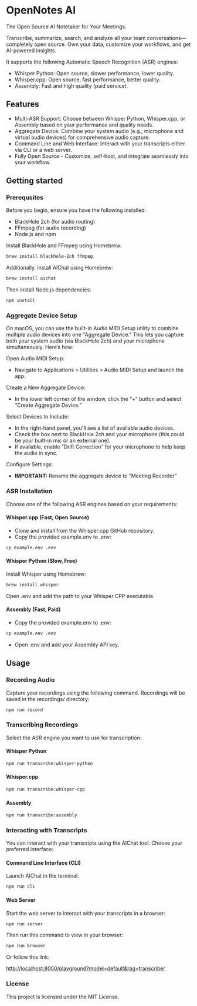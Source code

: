 # OpenNotes AI

The Open Source AI Notetaker for Your Meetings.

Transcribe, summarize, search, and analyze all your team conversations—completely open source. Own your data, customize your workflows, and get AI-powered insights.

It supports the following Automatic Speech Recognition (ASR) engines:

- Whisper Python: Open source, slower performance, lower quality.
- Whisper.cpp: Open source, fast performance, better quality.
- Assembly: Fast and high quality (paid service).

## Features

- Multi-ASR Support: Choose between Whisper Python, Whisper.cpp, or Assembly based on your performance and quality needs.
- Aggregate Device: Combine your system audio (e.g., microphone and virtual audio devices) for comprehensive audio capture.
- Command Line and Web Interface: Interact with your transcripts either via CLI or a web server.
- Fully Open Source – Customize, self-host, and integrate seamlessly into your workflow.

## Getting started

### Prerequsites

Before you begin, ensure you have the following installed:

- BlackHole 2ch (for audio routing)
- FFmpeg (for audio recording)
- Node.js and npm

Install BlackHole and FFmpeg using Homebrew:

```bash
brew install blackhole-2ch ffmpeg
```

Additionally, install AIChat using Homebrew:

```bash
brew install aichat
```

Then install Node.js dependencies:

```bash
npm install
```

### Aggregate Device Setup

On macOS, you can use the built-in Audio MIDI Setup utility to combine multiple audio devices into one "Aggregate Device." This lets you capture both your system audio (via BlackHole 2ch) and your microphone simultaneously. Here’s how:

Open Audio MIDI Setup:

- Navigate to Applications > Utilities > Audio MIDI Setup and launch the app.

Create a New Aggregate Device:

- In the lower left corner of the window, click the “+” button and select “Create Aggregate Device.”

Select Devices to Include:

- In the right-hand panel, you'll see a list of available audio devices.
- Check the box next to BlackHole 2ch and your microphone (this could be your built-in mic or an external one).
- If available, enable “Drift Correction” for your microphone to help keep the audio in sync.

Configure Settings:

- **IMPORTANT:** Rename the aggregate device to "Meeting Recorder"

### ASR Installation

Choose one of the following ASR engines based on your requirements:

#### Whisper.cpp (Fast, Open Source)

- Clone and install from the Whisper.cpp GitHub repository.
- Copy the provided example.env to .env:

```bash
cp example.env .env
```

#### Whisper Python (Slow, Free)

Install Whisper using Homebrew:

```bash
brew install whisper
```

Open .env and add the path to your Whisper CPP executable.

#### Assembly (Fast, Paid)

- Copy the provided example.env to .env:

```bash
cp example.env .env
```

- Open .env and add your Assembly API key.

## Usage

### Recording Audio

Capture your recordings using the following command. Recordings will be saved in the recordings/ directory:

```bash
npm run record
```

### Transcribing Recordings

Select the ASR engine you want to use for transcription:

#### Whisper Python

```bash
npm run transcribe:whisper-python
```

#### Whisper.cpp

```bash
npm run transcribe:whisper-cpp
```

#### Assembly

```bash
npm run transcribe:assembly
```

### Interacting with Transcripts

You can interact with your transcripts using the AIChat tool. Choose your preferred interface:

#### Command Line Interface (CLI)

Launch AIChat in the terminal:

```bash
npm run cli
```

#### Web Server

Start the web server to interact with your transcripts in a browser:

```bash
npm run server
```

Then run this command to view in your browser:

```bash
npm run browser
```

Or follow this link:

<http://localhost:8000/playground?model=default&rag=transcriber>

### License

This project is licensed under the MIT License.
